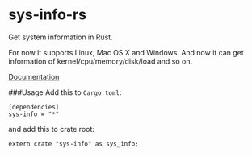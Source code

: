 # sys-info-rs

Get system information in Rust.

For now it supports Linux, Mac OS X and Windows.
And now it can get information of kernel/cpu/memory/disk/load and so on.

[Documentation](http://docs.fillzpp.org/sys-info-rs/sys-info)

###Usage
Add this to `Cargo.toml`:

```
[dependencies]
sys-info = "*"
```

and add this to crate root:

```
extern crate "sys-info" as sys_info;
```

